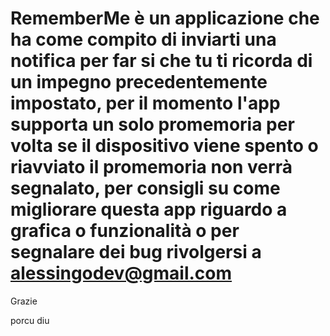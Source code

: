 # RememberMe è un applicazione che ha come compito di inviarti una notifica per far si che tu ti ricorda di un impegno precedentemente impostato, per il momento l'app supporta un solo promemoria per volta se il dispositivo viene spento o riavviato il promemoria non verrà segnalato, per consigli su come migliorare questa app riguardo a grafica o funzionalità o per segnalare dei bug rivolgersi a alessingodev@gmail.com
Grazie

porcu diu
